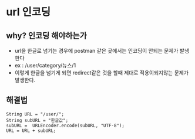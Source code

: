 # url 인코딩

## why? 인코딩 해야하는가
* url을 한글로 넘기는 경우에 postman 같은 곳에서는 인코딩이 안되는 문제가 발생한다
* ex : /user/category/뉴스/1
* 이렇게 한글을 넘기게 되면 redirect같은 것을 할때 제대로 적용이되지않는 문제가 발생한다.

## 해결법
```
String URL = "/user/";
String subURL = "한글값";
subURL =  URLEncoder.encode(subURL, "UTF-8");
URL = URL + subURL;
```

